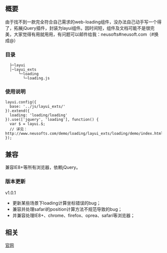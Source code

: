 ## 概要
由于找不到一款完全符合自己需求的web-loading组件，没办法自己动手写一个得了，拓展jQuery插件，封装为layui组件。因时间短，组件及文档可能不是很完美，大家觉得有用就用用，有问题可以邮件给我：neusofts#neusoft.com（#换成@）

### 目录
```
  ├─layui
  │─layui_exts
      └─loading
        └─loading.js
```

### 使用说明
```
layui.config({
  base: '../js/layui_exts/'
}).extend({
  loading: 'loading/loading'
}).use(['jquery', 'loading'], function() {
  var $ = layui.$;
  // 详见：http://www.neusofts.com/demo/loading/layui_exts/loading/demo/index.html
});

```

## 兼容
兼容IE8+等所有浏览器，依赖jQuery。

### 版本更新
v1.0.1
- 更新某些场景下loading计算坐标错误的bug；
- 兼容并处理safari的position计算方法不规范导致的bug；
- 并兼容处理IE8+、chrome、firefox、oprea、safari等浏览器；

## 相关
[官网](http://www.neusofts.com/demo/loading/layui_exts/loading/demo/index.html)